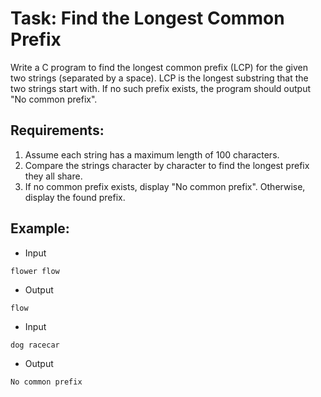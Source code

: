 # Task: Find the Longest Common Prefix
Write a C program to find the longest common prefix (LCP) for the given two strings (separated by a space). LCP is the longest substring that the two strings start with. If no such prefix exists, the program should output "No common prefix".

## Requirements:
1. Assume each string has a maximum length of 100 characters.
2. Compare the strings character by character to find the longest prefix they all share.
3. If no common prefix exists, display "No common prefix". Otherwise, display the found prefix.

## Example:
- Input
```
flower flow
```
- Output
```
flow
```
- Input
```
dog racecar
```
- Output
```
No common prefix
```